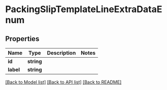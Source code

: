 # PackingSlipTemplateLineExtraDataEnum

## Properties
Name | Type | Description | Notes
------------ | ------------- | ------------- | -------------
**id** | **string** |  | 
**label** | **string** |  | 

[[Back to Model list]](../README.md#documentation-for-models) [[Back to API list]](../README.md#documentation-for-api-endpoints) [[Back to README]](../README.md)


